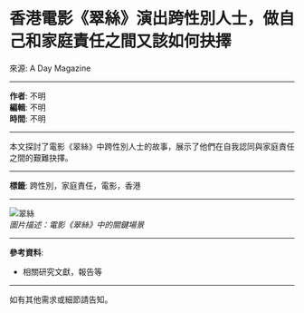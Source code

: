 # 香港電影《翠絲》演出跨性別人士，做自己和家庭責任之間又該如何抉擇

來源: A Day Magazine

---

**作者**: 不明  
**編輯**: 不明  
**時間**: 不明  

---

本文探討了電影《翠絲》中跨性別人士的故事，展示了他們在自我認同與家庭責任之間的艱難抉擇。

---

**標籤**: 跨性別，家庭責任，電影，香港

--- 

![翠絲](https://example.com/image)  
*圖片描述：電影《翠絲》中的關鍵場景*

--- 

**參考資料**:  
- 相關研究文獻，報告等

--- 

如有其他需求或細節請告知。